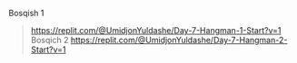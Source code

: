 Bosqish 1
> https://replit.com/@UmidjonYuldashe/Day-7-Hangman-1-Start?v=1
Bosqich 2
> https://replit.com/@UmidjonYuldashe/Day-7-Hangman-2-Start?v=1
